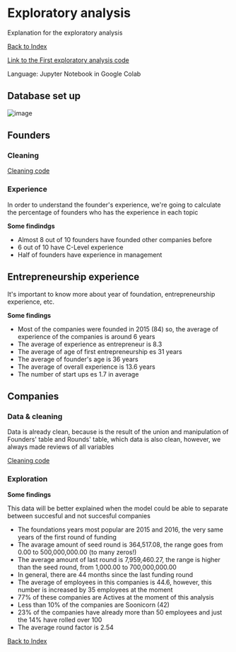 # Exploratory analysis

Explanation for the exploratory analysis

[Back to Index](README.md#index)

[Link to the First exploratory analysis code](./Resources/code/First_exploration_data.ipynb)

Language: Jupyter Notebook in Google Colab

## **Database set up**

![image](https://user-images.githubusercontent.com/85086918/141649956-a9076aea-471b-4507-bd5c-6bd406afa8ad.png)

## **Founders**

### Cleaning

[Cleaning code](./Resources/code/cleanData.ipynb)

### Experience

In order to understand the founder's experience, we're going to calculate the percentage of founders who has the experience in each topic

**Some findindgs**

* Almost 8 out of 10 founders have founded other companies before
* 6 out of 10 have C-Level experience
* Half of founders have experience in management

## Entrepreneurship experience

It's important to know more about year of foundation, entrepreneurship experience, etc.

**Some findings**

* Most of the companies were founded in 2015 (84) so, the average of experience of the companies is around 6 years
* The average of experience as entrepreneur is 8.3
* The average of age of first entrepreneurship es 31 years
* The average of founder's age is 36 years 
* The average of overall experience is 13.6 years
* The number of start ups es 1.7 in average

## **Companies**

### Data & cleaning

Data is already clean, because is the result of the union and manipulation of Founders' table and Rounds' table, which data is also clean, however, we always made reviews of all variables

[Cleaning code](./Resources/code/cleanData.ipynb)

### Exploration

**Some findings**

This data will be better explained when the model could be able to separate between succesful and not succesful companies

* The foundations years most popular are 2015 and 2016, the very same years of the first round of funding
* The avarage amount of seed round is 364,517.08, the range goes from 0.00 to 500,000,000.00 (to many zeros!)
* The average amount of last round is 7,959,460.27, the range is higher than the seed round, from 1,000.00 to 700,000,000.00
* In general, there are 44 months since the last funding round
* The average of employees in this companies is 44.6, however, this number is increased by 35 employees at the moment
* 77% of these companies are Actives at the moment of this analysis
* Less than 10% of the companies are Soonicorn (42)
* 23% of the companies have already more than 50 employees and just the 14% have rolled over 100
* The average round factor is 2.54

[Back to Index](README.md#index)
